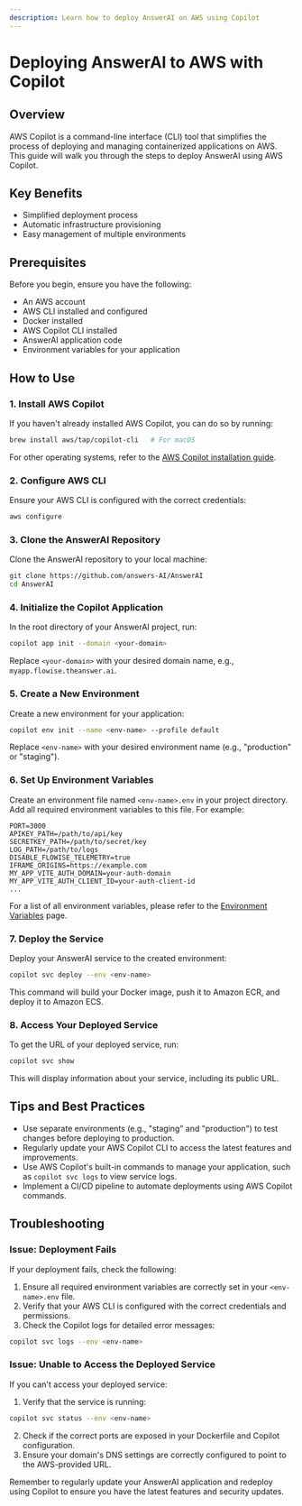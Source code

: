 ```yaml
---
description: Learn how to deploy AnswerAI on AWS using Copilot
---
```


# Deploying AnswerAI to AWS with Copilot

## Overview

AWS Copilot is a command-line interface (CLI) tool that simplifies the process of deploying and managing containerized applications on AWS. This guide will walk you through the steps to deploy AnswerAI using AWS Copilot.

## Key Benefits

-   Simplified deployment process
-   Automatic infrastructure provisioning
-   Easy management of multiple environments

## Prerequisites

Before you begin, ensure you have the following:

-   An AWS account
-   AWS CLI installed and configured
-   Docker installed
-   AWS Copilot CLI installed
-   AnswerAI application code
-   Environment variables for your application

## How to Use

### 1. Install AWS Copilot

If you haven't already installed AWS Copilot, you can do so by running:

```bash
brew install aws/tap/copilot-cli   # For macOS
```

For other operating systems, refer to the [AWS Copilot installation guide](https://docs.aws.amazon.com/AmazonECS/latest/developerguide/AWS_Copilot.html#copilot-install).

### 2. Configure AWS CLI

Ensure your AWS CLI is configured with the correct credentials:

```bash
aws configure
```

### 3. Clone the AnswerAI Repository

Clone the AnswerAI repository to your local machine:

```bash
git clone https://github.com/answers-AI/AnswerAI
cd AnswerAI
```

### 4. Initialize the Copilot Application

In the root directory of your AnswerAI project, run:

```bash
copilot app init --domain <your-domain>
```

Replace `<your-domain>` with your desired domain name, e.g., `myapp.flowise.theanswer.ai`.

### 5. Create a New Environment

Create a new environment for your application:

```bash
copilot env init --name <env-name> --profile default
```

Replace `<env-name>` with your desired environment name (e.g., "production" or "staging").

### 6. Set Up Environment Variables

Create an environment file named `<env-name>.env` in your project directory. Add all required environment variables to this file. For example:

```
PORT=3000
APIKEY_PATH=/path/to/api/key
SECRETKEY_PATH=/path/to/secret/key
LOG_PATH=/path/to/logs
DISABLE_FLOWISE_TELEMETRY=true
IFRAME_ORIGINS=https://example.com
MY_APP_VITE_AUTH_DOMAIN=your-auth-domain
MY_APP_VITE_AUTH_CLIENT_ID=your-auth-client-id
...
```

For a list of all environment variables, please refer to the [Environment Variables](../environment-variables.md) page.

### 7. Deploy the Service

Deploy your AnswerAI service to the created environment:

```bash
copilot svc deploy --env <env-name>
```

This command will build your Docker image, push it to Amazon ECR, and deploy it to Amazon ECS.

### 8. Access Your Deployed Service

To get the URL of your deployed service, run:

```bash
copilot svc show
```

This will display information about your service, including its public URL.

## Tips and Best Practices

-   Use separate environments (e.g., "staging" and "production") to test changes before deploying to production.
-   Regularly update your AWS Copilot CLI to access the latest features and improvements.
-   Use AWS Copilot's built-in commands to manage your application, such as `copilot svc logs` to view service logs.
-   Implement a CI/CD pipeline to automate deployments using AWS Copilot commands.

## Troubleshooting

### Issue: Deployment Fails

If your deployment fails, check the following:

1. Ensure all required environment variables are correctly set in your `<env-name>.env` file.
2. Verify that your AWS CLI is configured with the correct credentials and permissions.
3. Check the Copilot logs for detailed error messages:

```bash
copilot svc logs --env <env-name>
```

### Issue: Unable to Access the Deployed Service

If you can't access your deployed service:

1. Verify that the service is running:

```bash
copilot svc status --env <env-name>
```

2. Check if the correct ports are exposed in your Dockerfile and Copilot configuration.
3. Ensure your domain's DNS settings are correctly configured to point to the AWS-provided URL.

Remember to regularly update your AnswerAI application and redeploy using Copilot to ensure you have the latest features and security updates.

<!-- TODO: Add a screenshot of the successful deployment -->
